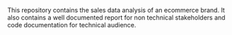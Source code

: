This repository contains the sales data analysis of an ecommerce brand.
It also contains a well documented report for non technical stakeholders and code documentation for technical audience.
